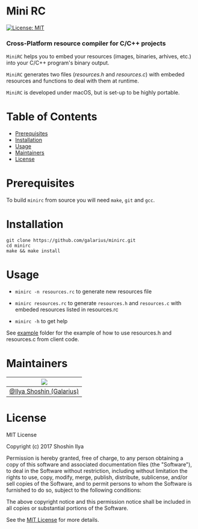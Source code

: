 # Mini RC

[![License: MIT](https://img.shields.io/badge/license-MIT-yellow.svg)](https://opensource.org/licenses/MIT)

### Cross-Platform resource compiler for C/C++ projects

`MiniRC` helps you to embed your resources (images, binaries, arhives, etc.) into your C/C++ program's binary output. 

`MiniRC` generates two files (*resources.h* and *resources.c*) with embeded resources and functions to deal with them at runtime.

`MiniRC` is developed under macOS, but is set-up to be highly portable.

# Table of Contents

- [Prerequisites](#prerequisites)
- [Installation](#installation)
- [Usage](#usage)
- [Maintainers](#maintainers)
- [License](#license)

# Prerequisites

To build `minirc` from source you will need `make`, `git` and `gcc`.

# Installation

```
git clone https://github.com/galarius/minirc.git
cd minirc
make && make install
```

# Usage

* `minirc -n resources.rc`  to generate new resources file

* `minirc resources.rc`  to generate `resources.h` and `resources.c` with embeded resources listed in resources.rc

* `minirc -h` to get help  

See [example](example/ReadMe.md) folder for the example of how to use resources.h and resources.c from client code.

# Maintainers
|![](https://avatars1.githubusercontent.com/u/7501085?v=3&u=c884e4a910a24a703eadf9877a2437ae126665c2&s=144)|
|-|
|[@Ilya Shoshin (Galarius)](https://github.com/Galarius)|

# License

MIT License

Copyright (c) 2017 Shoshin Ilya

Permission is hereby granted, free of charge, to any person obtaining a copy
of this software and associated documentation files (the "Software"), to deal
in the Software without restriction, including without limitation the rights
to use, copy, modify, merge, publish, distribute, sublicense, and/or sell
copies of the Software, and to permit persons to whom the Software is
furnished to do so, subject to the following conditions:

The above copyright notice and this permission notice shall be included in all
copies or substantial portions of the Software.

 See the [MIT License](https://choosealicense.com/licenses/mit/) for more details.